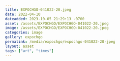 ```yaml
---
title: EXPOCHGO-041022-20.jpeg
date: 2022-04-10
dateadded: 2023-10-05 21:29:13 -0700
asset: /assets/EXPOCHGO/EXPOCHGO-041022-20.jpeg
image: /assets/EXPOCHGO/EXPOCHGO-041022-20.jpeg
categories: image
gallery: expochgo
permalink: /media/expochgo/expochgo-041022-20-jpeg
layout: asset
tags: ["art", "times"]
--- 
```

